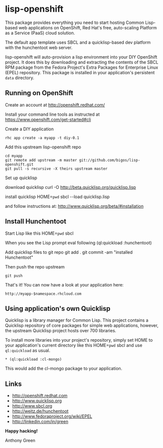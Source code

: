 lisp-openshift
==============

This package provides everything you need to start hosting Common
Lisp-based web applications on OpenShift, Red Hat's free, auto-scaling
Platform as a Service (PaaS) cloud solution.

The default app template uses SBCL and a quicklisp-based dev platform
with the hunchentoot web server.

lisp-openshift will auto-provision a lisp environment into your DIY
OpenShift project.  It does this by downloading and extracting the
contents of the SBCL RPM package from the Fedora Project's Extra
Packages for Enterprise Linux (EPEL) repository.  This package is
installed in your application's persistent `data` directory.

Running on OpenShift
--------------------

Create an account at http://openshift.redhat.com/

Install your command line tools as instructed at https://www.openshift.com/get-started#cli

Create a DIY application

    rhc app create -a myapp -t diy-0.1

Add this upstream lisp-openshift repo

    cd myapp
    git remote add upstream -m master git://github.com/bigos/lisp-openshift.git
    git pull -s recursive -X theirs upstream master
    
Set up quicklisp

  download quicklisp
    curl -O http://beta.quicklisp.org/quicklisp.lisp
    
  install quicklisp
    HOME=`pwd` sbcl --load quicklisp.lisp
    
  and follow instructions at:
    http://www.quicklisp.org/beta/#installation
    
Install Hunchentoot
-------------------

Start Lisp like this
    HOME=`pwd` sbcl

When you see the Lisp prompt eval following
    (ql:quickload :hunchentoot)

Add quicklisp files to git repo
    git add .
    git commit -am "installed Hunchentoot"
    
Then push the repo upstream

    git push

That's it!  You can now have a look at your application here:

    http://myapp-$namespace.rhcloud.com
 

Using application's own Quicklisp
---------------------------------

Quicklisp is a library manager for Common Lisp.  This project contains
a Quicklisp repository of core packages for simple web applications,
however, the upstream Quicklisp project hosts over 700 libraries.

To install more libraries into your project's repository, simply 
set HOME to your application's current directory like this HOME=`pwd` sbcl
and use `ql:quickload` as usual.

    * (ql:quickload :cl-mongo)

This would add the cl-mongo package to your application.

Links
-----

* http://openshift.redhat.com
* http://www.quicklisp.org
* http://www.sbcl.org
* http://weitz.de/hunchentoot
* http://www.fedoraproject.org/wiki/EPEL
* http://linkedin.com/in/green


__Happy hacking!__

Anthony Green


